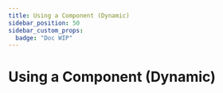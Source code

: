 ```yaml
---
title: Using a Component (Dynamic)
sidebar_position: 50
sidebar_custom_props:
  badge: "Doc WIP"
---
```


# Using a Component (Dynamic) 